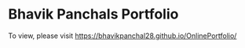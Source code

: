 # Bhavik Panchals Portfolio

To view, please visit https://bhavikpanchal28.github.io/OnlinePortfolio/
